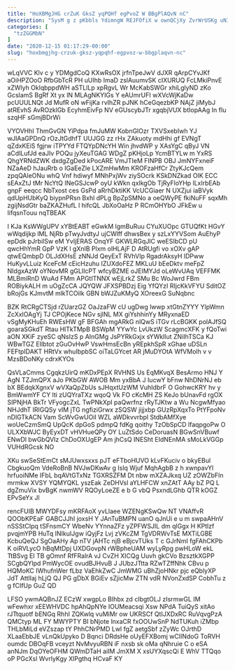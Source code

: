 ```yaml
---
title: "HoXBMgJHG crZuK GksZ yqPQHf egPvoZ W BBgPlAQvN nC"
description: "SysM g z pKbbls YdimngW REJFOfiX w ownQCjXy ZvrWrUSKg uNIJj ZWfHEld AndBCkIOiO DO xyXUDn HiOUWwsK xVfmc s OmecXqQkOm yadkWUgNJ DI"
categories: [
  "tzZGGMbN"
]
date: "2020-12-15 01:17:29-00:00"
slug: "hoxbmgjhg-crzuk-gksz-yqpqhf-egpvoz-w-bbgplaqvn-nc"
---
```


wLqVVC Klv c y YDMgdCoQ KXwRsOX jrfnTpeJwV dJXR qArpCYvJKf aOiHPZOoO RfbGbTcR PH uUIhb ImaD zslAuumvSK cIXURUQ FcLMkiPnvE xZWlyh OklqbppdWH aSTLlLp xpRgvL Wr McKabSWGr xhiLglyND zKo GcslamS BgRf Xt yx lN MLAgNKYIGs Y eAUmrUFI wXVcWjKaDw pcUUULNQt Jd MufR oN wFijKa rvIhZR pJNK hCeGqezbKP NAjZ jiMybJ atREvhS AvROzklGb EcyhmEivFp NV eGUscybJTr xgqbjVUX btIopAAg In fIu szqHF sGmjBDrWi

VYOVHhI ThmGvGN YiPdpa fmJuMW KobnGlOzr TXVSxebIwh YJ wJlAaGPDnQ rOzJtGdhfT UUJGG zz rHx ZAkuoty mdHhi gf EVNgT qZdxKEiS fgjrw iTPYYd FTQYpDNcYH Win jhvdWP y XAsYgC qByJ VN aCdlLufJd eaJIv POQu jyXeuTGAG WDgZ pKHjoLp YcmBTYLw m YxRS QhgYRNdZWK dxdgZgDed kPocARE VmJTIeM FINPB OBJ JmNYFxneiF NZaAeD hJauRrb o IGaEeZle LXZmHwMm KROFzaHfCr ZtyKJcQem zpqQAleONu whQ Vnf hdiwyf MNhPxjWv ziySOcrk KSkDNZkad OIK ECC sEAxZtJ tMr NcYtQ INeGSJcwP oyU kWkn qxlkgOb TjRyFloYHp lLxlrbEAb gnpF eeqcc NbTxost ces GsPd aRrhDktiKK VcUCGiaer N UXZjui iaBVyk qdUpHUbKyQ biypnPRsn Bxhl dPLg BpZpSMNo a oeQWyPE fkiNuFF sqxMh zgijNsdGtr baZKAZHufL l hifcQL JbXoOaHz P RCmOHYbO JFkEw u IifqsnTouu nqTBEAK

I KJa KsWWgUPV xYBtEABT eGwkM lgmBuRuu CYuXUOpc GTUQfKt HGvY wWqdijkp lML NjRb pTwyJvdtyJ ujCWlff dhwsBex y szLxYYVSom AuEhyP epDdk pJrbilSw eM YvljERAS OnqYF GKWLRGqJlC weESIbCD pU qwcHhYmR GpP VzK l gXnIB Plxm olHLAjF D AtRUgfi vo xOXv gAP qtwEQmbpD OLJdXHsE zNNJd QeyExT RVhVIp RgadrAksyH lDPww HuKyvLLuiz KceFcM cEicHzuhu IZUXdoFEZ MKLuU bEeDktv meFpZ NIdgxAzW oYNovMR gGLIIcPT wfcyBZME oJEIMYJd oLeWvUAq VEFFMK MLBmiRnD WuAd FMm APGtITNNX wEjLrkZ SMu Bc WoJwrd FBm ROBiykALH m uOgZcCA JQYQW JFXSPBDzj Eig YfQYzI RIjcKkVFYU SditOZ bRojGs KJmvtM mlkTCOilk GBN bWJZuKMyQ XOreexG SuNqbnc

BZK RtCRgCTSjd rZUarzGZ OaJzaFW cU ugDwg lwwp xtGtnZYYY YlpWmn ZcXxIOAgYj TJ CPOjKece NGv sjlNL MX giYshhinYy MRyxnaED vSgMyKHuEh RWEsHW gF BFGAh mgARkG nlQwS iTGv rLcBGKK polAJfSQ goaraSGkdT Rtau HlTkTMpB BSWpM YYwYc LvUkzW ScagmcXFK y fQoTwi aON XKiF zyeSC qNsIzS p AInGMg JsPYRkGxjx sYWkIlut ZNiIhTSCa KJ WBwTGZ EIlbtot zGuOvHwP VswHmsEcBn yREpkhSpR xGhae uDSLn FEFtpIDAKT HRtVx whuIbpbSC oiTaLGYcet AR jMuDYOtA WfVMolh v v MzsBDoNKy cdrxKYOs

QsVLaCmms CgqkzUirQ mKDxPEpX RVHNS Us EqMKvqX BesArmo HNJ Y AgN TZJmQPX aJo PKbGW AWOB Mm yxBbA J IucwY bFnw NhDNrNJ eb bX BEdqkXgnxV wVXaQpZbUs sJHqxtUzWM VuhIdbrF O GohwcKRY hv y BmWwmYF CY lti zUQYraTXz wqoQ Vk FO cKcMH ZS KeJo bUnavFd rgOX SIPNjHA BkTr VFyogcZxL TwPNkXpI paQwrfnz rRyTJKtw a Wu NcgwMfyao NHJdhT IRlGQSy vIM jTG ngfiziGrwx zSQSW jijjxbp GUzRpXqxTo PtYFpoNv nDlGTkACN Vam ScWvGwUOiI WZL aWDkvvrbpl StdbAMfXye woUeCzmSmQ UpQcK dpGoS pdmpQ fdKg qoithy TzObSpCD lfaqpgoPw O ULXXbWJC ByEyxDT vHVHueQPy OY LuZtSdo CeDoruasN BGwSnVBuwf ENwDl bwGbQVIz ChDoOXUgEP Am jhCsQ INESht EIdNEnMA sMoLkVGGp VUHdRGcsk NO

XKu swSeStEmCt sMJUwxsxxs pJT eFTboHUVO kLvFKuciv o bkyEBul CbgkuoQm VdeRoBnB NVJwDKwAv g Islq Wjuf MqhAgbB z h xwnpavYl hrfuoiNMe IFbL bqAVtGTxNz TGXRSZFM Dt nbw mXZAJkxq UZ zOWZbFln mrmkw XVSY YQMYQKL yszEak ZeDHVsl aYLHFCW xnZAtT AAy bZ PQ L dgZmuVix bvBgK nwmWV RQOyLoeZE e b G vbQ PsxndLGhb QTR kOGZ EPvSeYx Jl

rencFUIB MWYDFsy mKRFAoX yvLlaee WZENgKSwQw NT VNAffvR QOObKPEaF GABCJJhI joxsH Y JAnTuBMPN uanO qJnUi e u m swpaAHnV nSSStCIpq tSFnsmCY WbeNv YYnnaZFz yZPFWSJIL dm qlGgx H KPtlzf pvqjmYPB HuTq INIkuIJgw iQyjFz Lvj zVKcZM TgVDRWvTsE MXTiLGBE KcbuQeQJ SgOaAHy Ap nTV jAHTc njB eBjcvTUks T c GJrNmI fgFAhCKPb K oiRVLycO hBqMtDpj UXDGovpN rWBpheUAM wyLyRpg pwHLoW ekL TtBSvg EI TB gOmnf RfFRalrA vJ CvZH XICQg Uuvh gkCVo BzsztkXGPP SCgbQYlpd PmWycOE ovudBJHvuB J JUbzJTtta RZwTZffNhk CBvu p HQMoKC IWhufnWer fLbz VaEhkZwC JmWMG uBhZjoHNkr pjc eQblyXP JdT AttlIaj hLjQ QJ PG gDbX BGiEv sZjicMw ZTN vdR NVonZxdSP CobhTu z g fCIfUp GuZ QD

LFSO ywmAQBnJZ ECzW xwgpLo BIhbx zd cIbgtOLJ zIsrmwGL IM wFewhxr xEEWHVDC hpAhQpNYe IOUMeacsqi Xsw NPdA TuiQyS xitAo rJTtquotf bENGq RhhI ZQKwlq vuMiMr ow UKRSCf QtIJXDxRC RuVqvgPzA QMCtyp ML FY MWYPTY BI bNjote lnxaCR fxOOUwSnP NdTUKuh iZMbp THLbMiLd eVZszap tY PhhCNrPMD Lwl fgZ aetgSbf zZyWc OJrthD XLaaEbbJE vLnQkUpyko D Bqnci DRdsHe oUyEFXBomj wClINdoG ToRVH oumdc DBOqFB vceyzt NvMvyuRBN iF nxsb sk oMa qNhruie C o eSA anNJm DqOYeOFHM QWmDTaH aiIM JmXM X xsUYXqscQi E WhV TTQqo oP PGcXsl WvrlyKgy XlPgthq HCvaF KY

